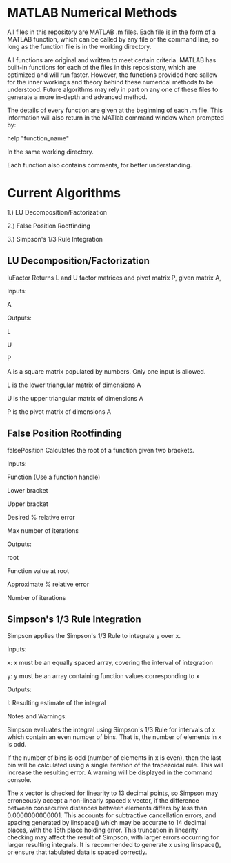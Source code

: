 # MATLAB Numerical Methods
All files in this repository are MATLAB .m files. Each file is in the form of a MATLAB function, which can be called by any file or the command line, so long as the function file is in the working directory. 

All functions are original and written to meet certain criteria. MATLAB has built-in functions for each of the files in this reposistory, which are optimized and will run faster. However, the functions provided here sallow for the inner workings and theory behind these numerical methods to be understood. Future algorithms may rely in part on any one of these files to generate a more in-depth and advanced method. 

The details of every function are given at the beginning of each .m file. This information will also return in the MATlab command window when prompted by:

help "function_name"
  
In the same working directory. 
  
Each function also contains comments, for better understanding. 

# Current Algorithms

1.) LU Decomposition/Factorization

2.) False Position Rootfinding

3.) Simpson's 1/3 Rule Integration

## LU Decomposition/Factorization

luFactor Returns L and U factor matrices and pivot matrix P, given matrix A, 

Inputs:

A


Outputs:

L

U

P
   
   A is a square matrix populated by numbers. Only one input is allowed.
   

L is the lower triangular matrix of dimensions A

U is the upper triangular matrix of dimensions A

P is the pivot matrix of dimensions A

## False Position Rootfinding

falsePosition Calculates the root of a function given two brackets.

Inputs:

Function (Use a function handle)

Lower bracket

Upper bracket

Desired % relative error

Max number of iterations


Outputs: 

root

Function value at root

Approximate % relative error

Number of iterations


## Simpson's 1/3 Rule Integration


Simpson applies the Simpson's 1/3 Rule to integrate y over x. 

Inputs:

x:     x must be an equally spaced array, covering the interval of integration

y:     y must be an array containing function values corresponding to x



Outputs:

I:     Resulting estimate of the integral



Notes and Warnings:

 Simpson evaluates the integral using Simpson's 1/3 Rule for intervals of
 x which contain an even number of bins. That is, the number of elements
 in x is odd. 

 If the number of bins is odd (number of elements in x is even), then the
 last bin will be calculated using a single iteration of the trapezoidal
 rule. This will increase the resulting error. A warning will be displayed
 in the command console. 

 The x vector is checked for linearity to 13 decimal points, so Simpson
 may erroneously accept a non-linearly spaced x vector, if the difference 
 between consecutive distances between elements differs by less than 
 0.0000000000001. This accounts for subtractive cancellation errors, and
 spacing generated by linspace() which may be accurate to 14 decimal
 places, with the 15th place holding error. This truncation in linearity
 checking may affect the result of Simpson, with larger errors occurring
 for larger resulting integrals. It is recommended to generate x using
 linspace(), or ensure that tabulated data is spaced correctly. 
